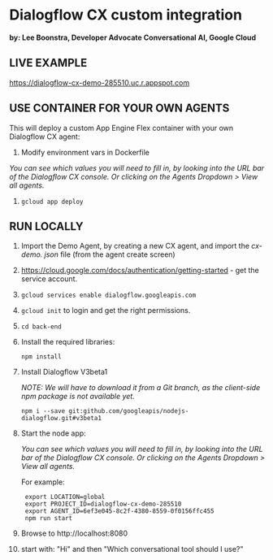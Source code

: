 # Dialogflow CX custom integration

**by: Lee Boonstra, Developer Advocate Conversational AI, Google Cloud**

## LIVE EXAMPLE

https://dialogflow-cx-demo-285510.uc.r.appspot.com

## USE CONTAINER FOR YOUR OWN AGENTS

This will deploy a custom App Engine Flex container with your own Dialogflow CX agent:

1. Modify environment vars in Dockerfile

  *You can see which values you will need to fill in, by looking into the URL bar of the Dialogflow CX console. Or clicking on the Agents Dropdown > View all agents.*

1. `gcloud app deploy`

## RUN LOCALLY

1. Import the Demo Agent, by creating a new CX agent, and import the *cx-demo.
json* file (from the agent create screen)

1. https://cloud.google.com/docs/authentication/getting-started - get the service account.

1. `gcloud services enable dialogflow.googleapis.com`

1. `gcloud init` to login and get the right permissions.

1. `cd back-end`

1. Install the required libraries:

    `npm install`

1. Install Dialogflow V3beta1

    *NOTE: We will have to download it from a Git branch, as the client-side npm package is not available yet.*

    `npm i --save git:github.com/googleapis/nodejs-dialogflow.git#v3beta1`

1. Start the node app:

   *You can see which values you will need to fill in, by looking into the URL bar of the Dialogflow CX console. Or clicking on the Agents Dropdown > View all agents.*

   For example:

   ```
    export LOCATION=global
    export PROJECT_ID=dialogflow-cx-demo-285510
    export AGENT_ID=6ef3e045-8c2f-4380-8559-0f0156ffc455
    npm run start
   ```

1. Browse to http://localhost:8080

1. start with: "Hi" and then "Which conversational tool should I use?"
